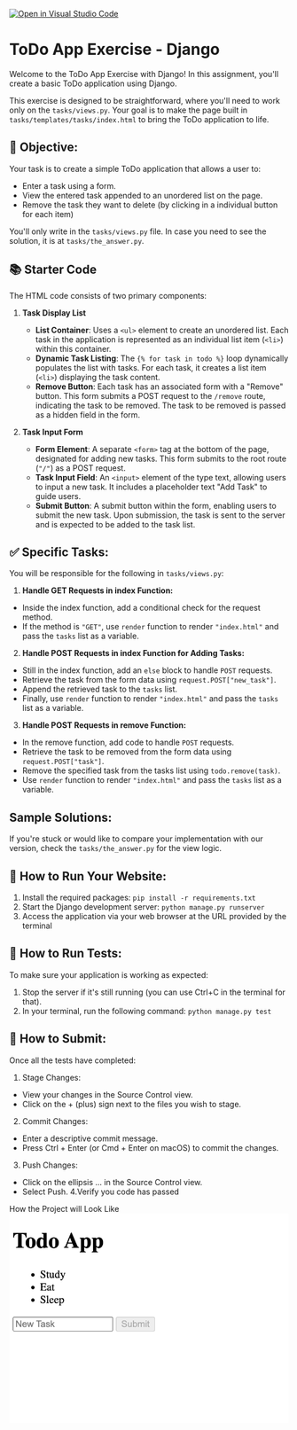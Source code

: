 [![Open in Visual Studio Code](https://classroom.github.com/assets/open-in-vscode-718a45dd9cf7e7f842a935f5ebbe5719a5e09af4491e668f4dbf3b35d5cca122.svg)](https://classroom.github.com/online_ide?assignment_repo_id=13793555&assignment_repo_type=AssignmentRepo)
# ToDo App Exercise - Django
Welcome to the ToDo App Exercise with Django! In this assignment, you'll create a basic ToDo application using Django.

This exercise is designed to be straightforward, where you'll need to work only on the `tasks/views.py`. Your goal is to make the page built in `tasks/templates/tasks/index.html` to bring the ToDo application to life.

## 🎯 Objective:
Your task is to create a simple ToDo application that allows a user to:
- Enter a task using a form.
- View the entered task appended to an unordered list on the page.
- Remove the task they want to delete (by clicking in a individual button for each item)

You'll only write in the `tasks/views.py` file. In case you need to see the solution, it is at `tasks/the_answer.py`.

## 📚 Starter Code
The HTML code consists of two primary components:

1. **Task Display List**
   - **List Container**: Uses a `<ul>` element to create an unordered list. Each task in the application is represented as an individual list item (`<li>`) within this container.
   - **Dynamic Task Listing**: The `{% for task in todo %}` loop dynamically populates the list with tasks. For each task, it creates a list item (`<li>`) displaying the task content.
   - **Remove Button**: Each task has an associated form with a "Remove" button. This form submits a POST request to the `/remove` route, indicating the task to be removed. The task to be removed is passed as a hidden field in the form.

2. **Task Input Form**
   - **Form Element**: A separate `<form>` tag at the bottom of the page, designated for adding new tasks. This form submits to the root route (`"/"`) as a POST request.
   - **Task Input Field**: An `<input>` element of the type text, allowing users to input a new task. It includes a placeholder text "Add Task" to guide users.
   - **Submit Button**: A submit button within the form, enabling users to submit the new task. Upon submission, the task is sent to the server and is expected to be added to the task list.

## ✅ Specific Tasks:
You will be responsible for the following in `tasks/views.py`:
1. **Handle GET Requests in index Function:**
  - Inside the index function, add a conditional check for the request method.
  - If the method is `"GET"`, use `render` function to render `"index.html"` and pass the `tasks` list as a variable.

2. **Handle POST Requests in index Function for Adding Tasks:**
  - Still in the index function, add an `else` block to handle `POST` requests.
  - Retrieve the task from the form data using `request.POST["new_task"]`.
  - Append the retrieved task to the `tasks` list.
  - Finally, use `render` function to render `"index.html"` and pass the `tasks` list as a variable.

3. **Handle POST Requests in remove Function:**
  - In the remove function, add code to handle `POST` requests.
  - Retrieve the task to be removed from the form data using `request.POST["task"]`.
  - Remove the specified task from the tasks list using `todo.remove(task)`.
  - Use `render` function to render `"index.html"` and pass the `tasks` list as a variable.

## Sample Solutions:
  If you're stuck or would like to compare your implementation with our version, check the `tasks/the_answer.py` for the view logic.

## 📘 How to Run Your Website:
1. Install the required packages: `pip install -r requirements.txt`
2. Start the Django development server: `python manage.py runserver`
3. Access the application via your web browser at the URL provided by the terminal

## 🚀 How to Run Tests:
To make sure your application is working as expected:

1. Stop the server if it's still running (you can use Ctrl+C in the terminal for that).
2. In your terminal, run the following command: `python manage.py test`

## 🤔 How to Submit:
Once all the tests have completed:
1. Stage Changes:
  - View your changes in the Source Control view.
  - Click on the + (plus) sign next to the files you wish to stage.
2. Commit Changes:
  - Enter a descriptive commit message.
  - Press Ctrl + Enter (or Cmd + Enter on macOS) to commit the changes.
3. Push Changes:
  - Click on the ellipsis ... in the Source Control view.
  - Select Push.
4.Verify you code has passed

How the Project will Look Like
![Local Image](project.png)
